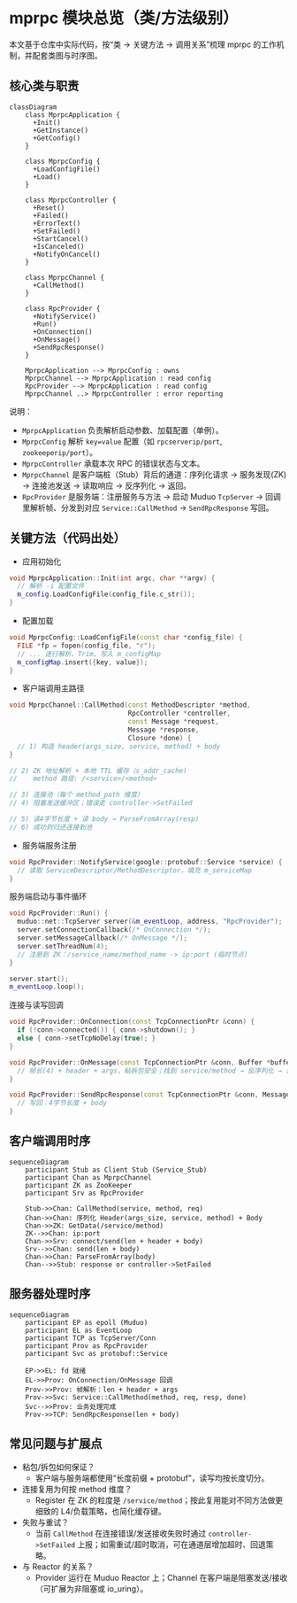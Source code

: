 # mprpc 模块总览（类/方法级别）

本文基于仓库中实际代码，按“类 → 关键方法 → 调用关系”梳理 mprpc 的工作机制，并配套类图与时序图。

## 核心类与职责

```mermaid
classDiagram
    class MprpcApplication {
      +Init()
      +GetInstance()
      +GetConfig()
    }

    class MprpcConfig {
      +LoadConfigFile()
      +Load()
    }

    class MprpcController {
      +Reset()
      +Failed()
      +ErrorText()
      +SetFailed()
      +StartCancel()
      +IsCanceled()
      +NotifyOnCancel()
    }

    class MprpcChannel {
      +CallMethod()
    }

    class RpcProvider {
      +NotifyService()
      +Run()
      +OnConnection()
      +OnMessage()
      +SendRpcResponse()
    }

    MprpcApplication --> MprpcConfig : owns
    MprpcChannel --> MprpcApplication : read config
    RpcProvider --> MprpcApplication : read config
    MprpcChannel ..> MprpcController : error reporting
```

说明：

- `MprpcApplication` 负责解析启动参数、加载配置（单例）。
- `MprpcConfig` 解析 `key=value` 配置（如 `rpcserverip/port`, `zookeeperip/port`）。
- `MprpcController` 承载本次 RPC 的错误状态与文本。
- `MprpcChannel` 是客户端桩（Stub）背后的通道：序列化请求 → 服务发现(ZK) → 连接池发送 → 读取响应 → 反序列化 → 返回。
- `RpcProvider` 是服务端：注册服务与方法 → 启动 Muduo `TcpServer` → 回调里解析帧、分发到对应 `Service::CallMethod` → `SendRpcResponse` 写回。

## 关键方法（代码出处）

- 应用初始化

```1:20:mprpc/src/mprpcapplication.cc
void MprpcApplication::Init(int argc, char **argv) {
  // 解析 -i 配置文件
  m_config.LoadConfigFile(config_file.c_str());
}
```

- 配置加载

```27:44:mprpc/src/mprpcconfig.cc
void MprpcConfig::LoadConfigFile(const char *config_file) {
  FILE *fp = fopen(config_file, "r");
  // ... 逐行解析、Trim、写入 m_configMap
  m_configMap.insert({key, value});
}
```

- 客户端调用主路径

```24:33:mprpc/src/mprpcchannel.cc
void MprpcChannel::CallMethod(const MethodDescriptor *method,
                              RpcController *controller,
                              const Message *request,
                              Message *response,
                              Closure *done) {
  // 1) 构造 header(args_size, service, method) + body
}
```

```72:120:mprpc/src/mprpcchannel.cc
// 2) ZK 地址解析 + 本地 TTL 缓存（s_addr_cache)
//    method 路径: /<service>/<method>
```

```121:163:mprpc/src/mprpcchannel.cc
// 3) 连接池（每个 method_path 维度）
// 4) 阻塞发送缓冲区；错误走 controller->SetFailed
```

```180:223:mprpc/src/mprpcchannel.cc
// 5) 读4字节长度 + 读 body → ParseFromArray(resp)
// 6) 成功则归还连接到池
```

- 服务端服务注册

```14:41:mprpc/src/rpcprovider.cc
void RpcProvider::NotifyService(google::protobuf::Service *service) {
  // 读取 ServiceDescriptor/MethodDescriptor，填充 m_serviceMap
}
```


服务端启动与事件循环

```45:64:mprpc/src/rpcprovider.cc
void RpcProvider::Run() {
  muduo::net::TcpServer server(&m_eventLoop, address, "RpcProvider");
  server.setConnectionCallback(/* OnConnection */);
  server.setMessageCallback(/* OnMessage */);
  server.setThreadNum(4);
  // 注册到 ZK：/service_name/method_name -> ip:port (临时节点)
}
```

```96:99:mprpc/src/rpcprovider.cc
server.start();
m_eventLoop.loop();
```


连接与读写回调

```101:113:mprpc/src/rpcprovider.cc
void RpcProvider::OnConnection(const TcpConnectionPtr &conn) {
  if (!conn->connected()) { conn->shutdown(); }
  else { conn->setTcpNoDelay(true); }
}
```

```124:203:mprpc/src/rpcprovider.cc
void RpcProvider::OnMessage(const TcpConnectionPtr &conn, Buffer *buffer, Timestamp) {
  // 帧长(4) + header + args，粘拆包安全；找到 service/method → 反序列化 → 调用 Service::CallMethod
}
```

```206:219:mprpc/src/rpcprovider.cc
void RpcProvider::SendRpcResponse(const TcpConnectionPtr &conn, Message *response) {
  // 写回：4字节长度 + body
}
```

## 客户端调用时序

```mermaid
sequenceDiagram
    participant Stub as Client Stub (Service_Stub)
    participant Chan as MprpcChannel
    participant ZK as ZooKeeper
    participant Srv as RpcProvider

    Stub->>Chan: CallMethod(service, method, req)
    Chan->>Chan: 序列化 Header(args_size, service, method) + Body
    Chan->>ZK: GetData(/service/method)
    ZK-->>Chan: ip:port
    Chan->>Srv: connect/send(len + header + body)
    Srv-->>Chan: send(len + body)
    Chan->>Chan: ParseFromArray(body)
    Chan-->>Stub: response or controller->SetFailed
```

## 服务器处理时序

```mermaid
sequenceDiagram
    participant EP as epoll (Muduo)
    participant EL as EventLoop
    participant TCP as TcpServer/Conn
    participant Prov as RpcProvider
    participant Svc as protobuf::Service

    EP->>EL: fd 就绪
    EL->>Prov: OnConnection/OnMessage 回调
    Prov->>Prov: 帧解析：len + header + args
    Prov->>Svc: Service::CallMethod(method, req, resp, done)
    Svc-->>Prov: 业务处理完成
    Prov->>TCP: SendRpcResponse(len + body)
```

## 常见问题与扩展点

- 粘包/拆包如何保证？
  - 客户端与服务端都使用“长度前缀 + protobuf”，读写均按长度切分。
- 连接复用为何按 method 维度？
  - Register 在 ZK 的粒度是 `/service/method`；按此复用能对不同方法做更细致的 L4/负载策略，也简化缓存键。
- 失败与重试？
  - 当前 `CallMethod` 在连接错误/发送接收失败时通过 `controller->SetFailed` 上报；如需重试/超时取消，可在通道层增加超时、回退策略。
- 与 Reactor 的关系？
  - Provider 运行在 Muduo Reactor 上；Channel 在客户端是阻塞发送/接收（可扩展为非阻塞或 io_uring）。
